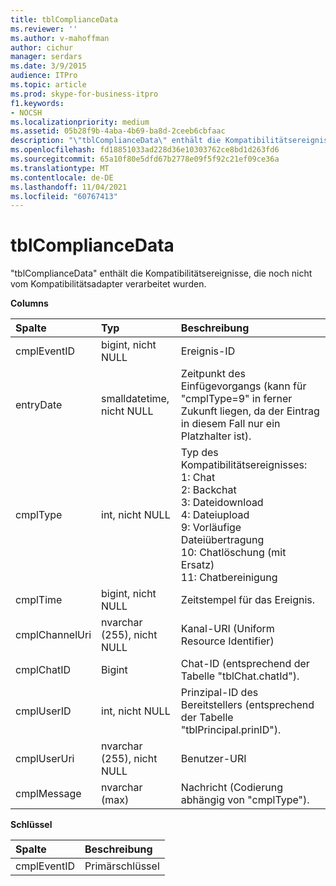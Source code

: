 ```yaml
---
title: tblComplianceData
ms.reviewer: ''
ms.author: v-mahoffman
author: cichur
manager: serdars
ms.date: 3/9/2015
audience: ITPro
ms.topic: article
ms.prod: skype-for-business-itpro
f1.keywords:
- NOCSH
ms.localizationpriority: medium
ms.assetid: 05b28f9b-4aba-4b69-ba8d-2ceeb6cbfaac
description: "\"tblComplianceData\" enthält die Kompatibilitätsereignisse, die noch nicht vom Kompatibilitätsadapter verarbeitet wurden."
ms.openlocfilehash: fd18851033ad228d36e10303762ce8bd1d263fd6
ms.sourcegitcommit: 65a10f80e5dfd67b2778e09f5f92c21ef09ce36a
ms.translationtype: MT
ms.contentlocale: de-DE
ms.lasthandoff: 11/04/2021
ms.locfileid: "60767413"
---
```

# <a name="tblcompliancedata"></a>tblComplianceData
 
"tblComplianceData" enthält die Kompatibilitätsereignisse, die noch nicht vom Kompatibilitätsadapter verarbeitet wurden.
  
**Columns**

|**Spalte**|**Typ**|**Beschreibung**|
|:-----|:-----|:-----|
|cmplEventID  <br/> |bigint, nicht NULL  <br/> |Ereignis-ID  <br/> |
|entryDate  <br/> |smalldatetime, nicht NULL  <br/> |Zeitpunkt des Einfügevorgangs (kann für "cmplType=9" in ferner Zukunft liegen, da der Eintrag in diesem Fall nur ein Platzhalter ist).  <br/> |
|cmplType  <br/> |int, nicht NULL  <br/> | Typ des Kompatibilitätsereignisses: <br/>  1: Chat <br/>  2: Backchat <br/>  3: Dateidownload <br/>  4: Dateiupload <br/>  9: Vorläufige Dateiübertragung <br/>  10: Chatlöschung (mit Ersatz) <br/>  11: Chatbereinigung <br/> |
|cmplTime  <br/> |bigint, nicht NULL  <br/> |Zeitstempel für das Ereignis.  <br/> |
|cmplChannelUri  <br/> |nvarchar (255), nicht NULL  <br/> |Kanal-URI (Uniform Resource Identifier)  <br/> |
|cmplChatID  <br/> |Bigint  <br/> |Chat-ID (entsprechend der Tabelle "tblChat.chatId").  <br/> |
|cmplUserID  <br/> |int, nicht NULL  <br/> |Prinzipal-ID des Bereitstellers (entsprechend der Tabelle "tblPrincipal.prinID").  <br/> |
|cmplUserUri  <br/> |nvarchar (255), nicht NULL  <br/> |Benutzer-URI  <br/> |
|cmplMessage  <br/> |nvarchar (max)  <br/> |Nachricht (Codierung abhängig von "cmplType").  <br/> |
   
**Schlüssel**

|**Spalte**|**Beschreibung**|
|:-----|:-----|
|cmplEventID  <br/> |Primärschlüssel  <br/> |
   

